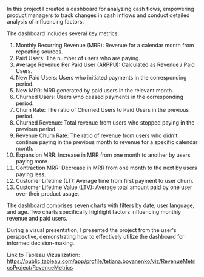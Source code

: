 In this project I created a dashboard for analyzing cash flows, empowering product managers to track changes in cash inflows and conduct detailed analysis of influencing factors.

The dashboard includes several key metrics:

 1) Monthly Recurring Revenue (MRR): Revenue for a calendar month from repeating sources.
 2) Paid Users: The number of users who are paying.
 3) Average Revenue Per Paid User (ARPPU): Calculated as Revenue / Paid Users.
 4) New Paid Users: Users who initiated payments in the corresponding period.
 5) New MRR: MRR generated by paid users in the relevant month.
 6) Churned Users: Users who ceased payments in the corresponding period.
 7) Churn Rate: The ratio of Churned Users to Paid Users in the previous period.
 8) Churned Revenue: Total revenue from users who stopped paying in the previous period.
 9) Revenue Churn Rate: The ratio of revenue from users who didn't continue paying in the previous month to revenue for a specific calendar month.
 10) Expansion MRR: Increase in MRR from one month to another by users paying more.
 11) Contraction MRR: Decrease in MRR from one month to the next by users paying less.
 12) Customer Lifetime (LT): Average time from first payment to user churn.
 13) Customer Lifetime Value (LTV): Average total amount paid by one user over their product usage.

The dashboard comprises seven charts with filters by date, user language, and age. Two charts specifically highlight factors influencing monthly revenue and paid users.

During a visual presentation, I presented the project from the user's perspective, demonstrating how to effectively utilize the dashboard for informed decision-making.

Link to Tableau Vizualization: https://public.tableau.com/app/profile/tetiana.bovanenko/viz/RevenueMetricsProject/RevenueMetrics
